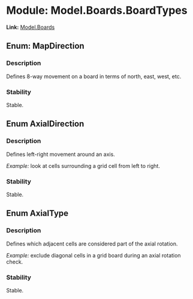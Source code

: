 # Module: Model.Boards.BoardTypes

**Link:** [Model.Boards](boards.md)

## Enum: MapDirection

### Description

Defines 8-way movement on a board in terms of north, east, west, etc.

### Stability

Stable.


## Enum AxialDirection

### Description

Defines left-right movement around an axis.

_Example:_ look at cells surrounding a grid cell from left to right.

### Stability

Stable.



## Enum AxialType

### Description

Defines which adjacent cells are considered part of the axial rotation.

_Example:_ exclude diagonal cells in a grid board during an axial rotation check.

### Stability

Stable.

